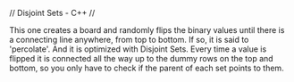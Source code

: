 // Disjoint Sets - C++ //

This one creates a board and randomly flips the binary values until there is a connecting line anywhere, from top to bottom.  If so, it is said to 'percolate'.  And it is optimized with Disjoint Sets.  Every time a value is flipped it is connected all the way up to the dummy rows on the top and bottom, so you only have to check if the parent of each set points to them.